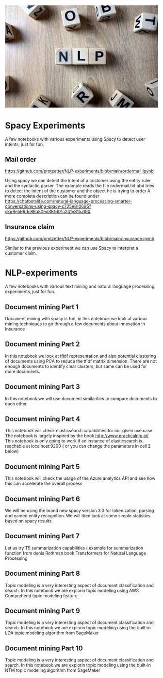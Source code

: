 
![Screenshot](iStock-1127341750.jpg)

# Spacy Experiments
A few notebooks with various experiments using Spacy to detect user intents, just for fun.

## Mail order

https://github.com/protzetter/NLP-experiments/blob/main/ordermail.ipynb

Using spacy we can detect the intent of a customer using the entity ruler and the syntactic parser. The example reads the file ordermail.txt abd tries to detect the intent of the customer and the object he is trying to order
A more complete description can be found under https://chatbotslife.com/natural-language-processing-smarter-conversations-using-spacy-c725e810695?sk=9e569dc89a80ed381601c241e815a190

## Insurance claim

https://github.com/protzetter/NLP-experiments/blob/main/insurance.ipynb

Similar to the previous experimebt we can use Spacy to interpret a customer claim.


# NLP-experiments
A few notebooks with various text mining and natural language processing experiments, just for fun.


## Document mining Part 1

Document mining with spacy is fun, in this notebook we look at various mining techniques to go through a few documents about innovation in Insurance

## Document mining Part 2

In this notebook we look at tfidf representation and also potential clustering of documents using PCA to reduce the tfidf matrix dimension. There are not enough documents to identify clear clusters, but same can be used for more documents.

## Document mining Part 3

In this notebook we will use document similarities to compare documents to each other.

## Document mining Part 4

This notebook will check elasticsearch capabilities for our given use case. The notebook is largely inspired by the book http://www.practicalnlp.ai/ This notebook is only going to work if an instance of elasticsearch is reachable at localhost:9200 ( or you can change the parameters in cell 2 below) 

## Document mining Part 5

This notebook will check the usage of the Azure analytics API and see how this can accelerate the overall process

## Document mining Part 6

We will be using the brand new spacy version 3.0 for tokenization, parsing and named entity recognition. We will then look at some simple statistics based on spacy results.

## Document mining Part 7

Let us try T5 summarization capabilities ( example for summarization function from denis Rothman book Transformers for Natural Language Processing

## Document mining Part 8

Topic modeling is a very interesting aspect of document classification and search. In this notebook we are explorin topic modeling using AWS Comprehend topic modeling feature.

## Document mining Part 9

Topic modeling is a very interesting aspect of document classification and search. In this notebook we are explorin topic modeling using the built-in LDA topic modeling algorithm from SageMaker

## Document mining Part 10

Topic modeling is a very interesting aspect of document classification and search. In this notebook we are explorin topic modeling using the built-in NTM topic modeling algorithm from SageMaker
